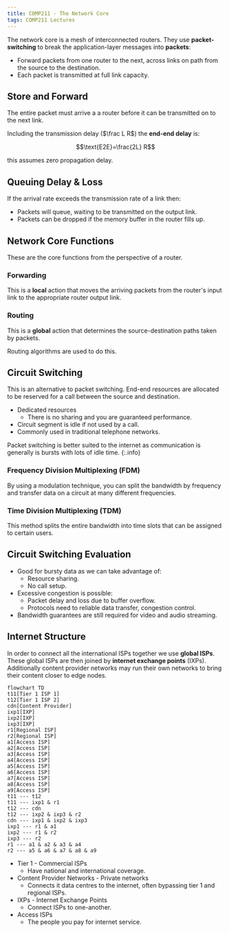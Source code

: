 ```yaml
---
title: COMP211 - The Network Core
tags: COMP211 Lectures
---
```

The network core is a mesh of interconnected routers. They use **packet-switching** to break the application-layer messages into **packets**:

* Forward packets from one router to the next, across links on path from the source to the destination.
* Each packet is transmitted at full link capacity.

## Store and Forward
The entire packet must arrive a a router before it can be transmitted on to the next link.

Including the transmission delay ($\frac L R$) the **end-end delay** is:

$$\text{E2E}=\frac{2L} R$$

this assumes zero propagation delay.

## Queuing Delay & Loss
If the arrival rate exceeds the transmission rate of a link then:

* Packets will queue, waiting to be transmitted on the output link.
* Packets can be dropped if the memory buffer in the router fills up.

## Network Core Functions
These are the core functions from the perspective of a router.

### Forwarding
This is a **local** action that moves the arriving packets from the router's input link to the appropriate router output link.

### Routing
This is a **global** action that determines the source-destination paths taken by packets.

Routing algorithms are used to do this.

## Circuit Switching
This is an alternative to packet switching. End-end resources are allocated to be reserved for a call between the source and destination.

* Dedicated resources
	* There is no sharing and you are guaranteed performance.
* Circuit segment is idle if not used by a call.
* Commonly used in traditional telephone networks.

Packet switching is better suited to the internet as communication is generally is bursts with lots of idle time.
{:.info}

### Frequency Division Multiplexing (FDM)
By using a modulation technique, you can split the bandwidth by frequency and transfer data on a circuit at many different frequencies.

### Time Division Multiplexing (TDM)
This method splits the entire bandwidth into time slots that can be assigned to certain users.

## Circuit Switching Evaluation

* Good for bursty data as we can take advantage of:
	* Resource sharing.
	* No call setup.
* Excessive congestion is possible:
	* Packet delay and loss due to buffer overflow.
	* Protocols need to reliable data transfer, congestion control.
* Bandwidth guarantees are still required for video and audio streaming.

## Internet Structure
In order to connect all the international ISPs together we use **global ISPs**. These global ISPs are then joined by **internet exchange points** (IXPs). Additionally content provider networks may run their own networks to bring their content closer to edge nodes.

```mermaid
flowchart TD
t11[Tier 1 ISP 1]
t12[Tier 1 ISP 2]
cdn[Content Provider]
ixp1[IXP]
ixp2[IXP]
ixp3[IXP]
r1[Regional ISP]
r2[Regional ISP]
a1[Access ISP]
a2[Access ISP]
a3[Access ISP]
a4[Access ISP]
a5[Access ISP]
a6[Access ISP]
a7[Access ISP]
a8[Access ISP]
a9[Access ISP]
t11 --- t12
t11 --- ixp1 & r1
t12 --- cdn
t12 --- ixp2 & ixp3 & r2
cdn --- ixp1 & ixp2 & ixp3
ixp1 --- r1 & a1
ixp2 --- r1 & r2
ixp3 --- r2
r1 --- a1 & a2 & a3 & a4
r2 --- a5 & a6 & a7 & a8 & a9
```

* Tier 1 - Commercial ISPs
	* Have national and international coverage.
* Content Provider Networks - Private networks
	* Connects it data centres to the internet, often bypassing tier 1 and regional ISPs.
* IXPs - Internet Exchange Points
	* Connect ISPs to one-another.
* Access ISPs
	* The people you pay for internet service.